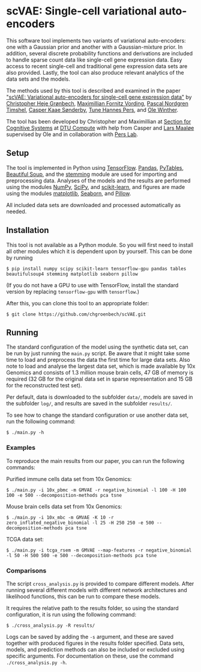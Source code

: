 # scVAE: Single-cell variational auto-encoders #

This software tool implements two variants of variational auto-encoders: one with a Gaussian prior and another with a Gaussian-mixture prior. In addition, several discrete probability functions and derivations are included to handle sparse count data like single-cell gene expression data. Easy access to recent single-cell and traditional gene expression data sets are also provided. Lastly, the tool can also produce relevant analytics of the data sets and the models.

The methods used by this tool is described and examined in the paper ["scVAE: Variational auto-encoders for single-cell gene expression data"][scVAE-paper] by [Christopher Heje Grønbech][Chris], [Maximillian Fornitz Vording][Max], [Pascal Nordgren Timshel][Pascal], [Casper Kaae Sønderby][Casper], [Tune Hannes Pers][Tune], and [Ole Winther][Ole].

The tool has been developed by Christopher and Maximillian at [Section for Cognitive Systems][CogSys] at [DTU Compute][] with help from Casper and [Lars Maaløe][Lars] supervised by Ole and in collaboration with [Pers Lab][].

[scVAE-paper]: https://www.biorxiv.org/content/early/2018/05/16/318295
[Chris]: https://github.com/chgroenbech
[Max]: https://github.com/maximillian91
[Pascal]: https://github.com/pascaltimshel
[Casper]: https://casperkaae.github.io
[Tune]: http://cbmr.ku.dk/research/section-for-metabolic-genetics/pers-group/
[Ole]: http://cogsys.imm.dtu.dk/staff/winther/

[Lars]: http://github.com/larsmaaloee

[CogSys]: https://github.com/DTUComputeCognitiveSystems
[DTU Compute]: http://compute.dtu.dk
[Pers Lab]: https://github.com/perslab

## Setup ##

The tool is implemented in Python using [TensorFlow][]. [Pandas][], [PyTables][],
[Beautiful Soup][], and the [stemming][] module are used for importing and preprocessing data. Analyses of the models and the results are performed using the modules [NumPy][], [SciPy][], and [scikit-learn][], and figures are made using the modules [matplotlib][], [Seaborn][], and [Pillow][].

[TensorFlow]: https://www.tensorflow.org
[Pandas]: http://pandas.pydata.org
[PyTables]: http://www.pytables.org
[Beautiful Soup]: https://www.crummy.com/software/BeautifulSoup/
[stemming]: https://bitbucket.org/mchaput/stemming
[NumPy]: http://www.numpy.org
[SciPy]: https://www.scipy.org
[scikit-learn]: http://scikit-learn.org
[matplotlib]: http://matplotlib.org
[Seaborn]: http://seaborn.pydata.org
[Pillow]: http://python-pillow.org

All included data sets are downloaded and processed automatically as needed.

## Installation ##

This tool is not available as a Python module. So you will first need to install all other modules which it is dependent upon by yourself. This can be done by running

	$ pip install numpy scipy scikit-learn tensorflow-gpu pandas tables beautifulsoup4 stemming matplotlib seaborn pillow

(If you do not have a GPU to use with TensorFlow, install the standard version by replacing `tensorflow-gpu` with `tensorflow`.)

After this, you can clone this tool to an appropriate folder:

	$ git clone https://github.com/chgroenbech/scVAE.git

## Running ##

The standard configuration of the model using the synthetic data set, can be run by just running the `main.py` script. Be aware that it might take some time to load and preprocess the data the first time for large data sets. Also note to load and analyse the largest data set, which is made available by 10x Genomics and consists of 1.3 million mouse brain cells, 47 GB of memory is required (32 GB for the original data set in sparse representation and 15 GB for the reconstructed test set).

Per default, data is downloaded to the subfolder `data/`, models are saved in the subfolder `log/`, and results are saved in the subfolder `results/`.

To see how to change the standard configuration or use another data set, run the following command:

	$ ./main.py -h

### Examples ###

To reproduce the main results from our paper, you can run the following commands:

Purified immune cells data set from 10x Genomics:

	$ ./main.py -i 10x_pbmc -m GMVAE -r negative_binomial -l 100 -H 100 100 -e 500 --decomposition-methods pca tsne

Mouse brain cells data set from 10x Genomics:

	$ ./main.py -i 10x_mbc -m GMVAE -K 10 -r zero_inflated_negative_binomial -l 25 -H 250 250 -e 500 --decomposition-methods pca tsne

TCGA data set:

	$ ./main.py -i tcga_rsem -m GMVAE --map-features -r negative_binomial -l 50 -H 500 500 -e 500 --decomposition-methods pca tsne

### Comparisons ###

The script `cross_analysis.py` is provided to compare different models. After running several different models with different network architectures and likelihood functions, this can be run to compare these models.

It requires the relative path to the results folder, so using the standard configuration, it is run using the following command:

	$ ./cross_analysis.py -R results/

Logs can be saved by adding the `-s` argument, and these are saved together with produced figures in the results folder specified. Data sets, models, and prediction methods can also be included or excluded using specific arguments. For documentation on these, use the command `./cross_analysis.py -h`.

